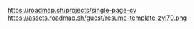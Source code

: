 https://roadmap.sh/projects/single-page-cv
https://assets.roadmap.sh/guest/resume-template-zyl70.png
